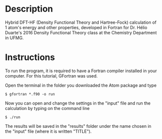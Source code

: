 # Description
Hybrid DFT-HF (Density Functional Theory and Hartree-Fock) calculation of 1 atom's energy and other properties, developed in Fortran for Dr. Hélio Duarte's 2016 Density Functional Theory class at the Chemistry Department in UFMG.

# Instructions
To run the program, it is required to have a Fortran compiler installed in your computer. For this tutorial, GFortran was used.

Open the terminal in the folder you downloaded the Atom package and type
```
$ gfortran *.f90 -o run
```
Now you can open and change the settings in the "input" file and run the calculation by typing on the command line
```
$ ./run
```
The results will be saved in the "results" folder under the name chosen in the "input" file (where it is written "TITLE").
